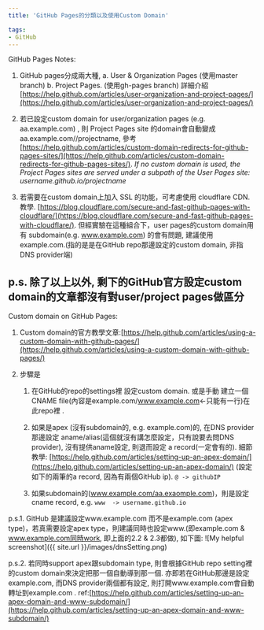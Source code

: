 ```yaml
---
title: 'GitHub Pages的分類以及使用Custom Domain'

tags:
- GitHub
---
```


GitHub Pages Notes:

1. GitHub pages分成兩大種, a. User & Organization Pages (使用master branch) b. Project Pages. (使用gh-pages branch) 詳細介紹 [https://help.github.com/articles/user-organization-and-project-pages/](https://help.github.com/articles/user-organization-and-project-pages/)

2. 若已設定custom domain for user/organization pages (e.g. aa.example.com) , 則 Project Pages site 的domain會自動變成 aa.example.com//projectname, 參考
[https://help.github.com/articles/custom-domain-redirects-for-github-pages-sites/](https://help.github.com/articles/custom-domain-redirects-for-github-pages-sites/). *If no custom domain is used, the Project Pages sites are served under a subpath of the User Pages site: username.github.io/projectname*

3. 若需要在custom domain上加入 SSL 的功能，可考慮使用 cloudflare CDN. 教學. [https://blog.cloudflare.com/secure-and-fast-github-pages-with-cloudflare/](https://blog.cloudflare.com/secure-and-fast-github-pages-with-cloudflare/). 但經實驗在這種組合下，user pages的custom domain用有 subdomain(e.g. www.example.com) 的會有問題, 建議使用 example.com.(指的是是在GitHub repo那邊設定的custom domain, 非指DNS provider端)   


p.s. 除了以上以外, 剩下的GitHub官方設定custom domain的文章都沒有對user/project pages做區分
--

Custom domain on GitHub Pages:

1. Custom domain的官方教學文章:[https://help.github.com/articles/using-a-custom-domain-with-github-pages/](https://help.github.com/articles/using-a-custom-domain-with-github-pages/)

2. 步驟是

    1. 在GitHub的repo的settings裡 設定custom domain. 或是手動 建立一個CNAME file(內容是example.com/www.example.com<-只能有一行)在此repo裡 .

    2. 如果是apex (沒有subdomain的, e.g. example.com)的, 在DNS provider那邊設定 aname/alias(這個就沒有講怎麼設定，只有說要去問DNS provider), 沒有提供aname設定, 則退而設定 a record(一定會有的).  細節教學: [https://help.github.com/articles/setting-up-an-apex-domain/](https://help.github.com/articles/setting-up-an-apex-domain/) (設定如下的兩筆的a record, 因為有兩個GitHub ip). `@ -> githubIP`

    3. 如果subdomain的(www.example.com/aa.exaomple.com)，則是設定 cname record, e.g. `www  -> username.github.io`


 p.s.1. GitHub 是建議設定www.example.com 而不是example.com (apex type)，若真需要設定apex type，則建議同時也設定www.(即example.com & www.example.com同時work, 即上面的2.2 & 2.3都做), 如下圖:
 ![My helpful screenshot]({{ site.url }}/images/dnsSetting.png)



 p.s.2. 若同時support apex跟subdomain type, 則會根據GitHub repo setting裡的custom domain來決定把那一個自動導到那一個. 亦即若在GitHub那邊是設定 example.com, 而DNS provider兩個都有設定, 則打開www.example.com會自動轉址到example.com . ref:[https://help.github.com/articles/setting-up-an-apex-domain-and-www-subdomain/](https://help.github.com/articles/setting-up-an-apex-domain-and-www-subdomain/)
